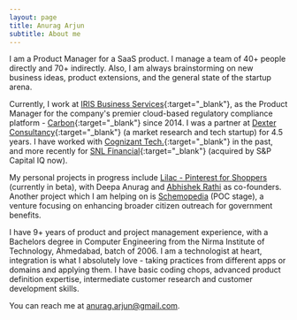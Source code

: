 ```yaml
---
layout: page
title: Anurag Arjun
subtitle: About me
---
```


I am a Product Manager for a SaaS product. I manage a team of 40+ people directly and 70+ indirectly. Also, I am always brainstorming on new business ideas, product extensions, and the general state of the startup arena. 

Currently, I work at [IRIS Business Services](http://www.irisbusiness.com){:target="_blank"}, as the Product Manager for the company's premier cloud-based regulatory compliance platform - [Carbon](http://www.irisbusiness.com/carbon/en-us/){:target="_blank"} since 2014. I was a partner at [Dexter Consultancy](http://www.dexteronweb.com){:target="_blank"} (a market research and tech startup) for 4.5 years. I have worked with [Cognizant Tech.](http://www.cognizant.com/){:target="_blank"} in the past, and more recently for [SNL Financial](http://www.snl.com/){:target="_blank"} (acquired by S&P Capital IQ now). 

My personal projects in progress include <a href="http://beta.mylilac.in" target="_blank">Lilac - Pinterest for Shoppers</a> (currently in beta), with Deepa Anurag and <a href="https://www.linkedin.com/in/abhishek-rathi-601257b" target="_blank">Abhishek Rathi</a> as co-founders. Another project which I am helping on is <a href="http://www.schemopedia.org" target="_blank">Schemopedia</a> (POC stage), a venture focusing on enhancing broader citizen outreach for government benefits.

I have 9+ years of product and project management experience, with a Bachelors degree in Computer Engineering from the Nirma Institute of Technology, Ahmedabad, batch of 2006. I am a technologist at heart, integration is what I absolutely love - taking practices from different apps or domains and applying them. I have basic coding chops, advanced product definition expertise, intermediate customer research and customer development skills.

You can reach me at <a href="mailto:anurag.arjun@gmail.com">anurag.arjun@gmail.com</a>.